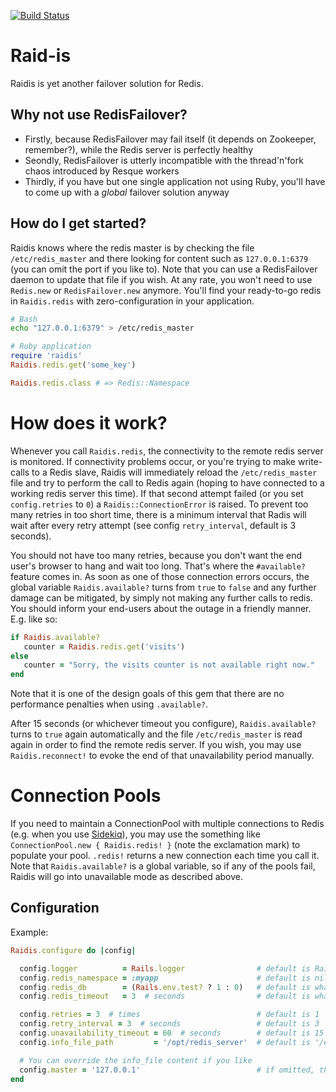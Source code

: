 [![Build Status](https://travis-ci.org/bukowskis/raidis.png)](https://travis-ci.org/bukowskis/raidis)

# Raid-is

Raidis is yet another failover solution for Redis.

## Why not use RedisFailover?

* Firstly, because RedisFailover may fail itself (it depends on Zookeeper, remember?), while the Redis server is perfectly healthy
* Seondly, RedisFailover is utterly incompatible with the thread'n'fork chaos introduced by Resque workers
* Thirdly, if you have but one single application not using Ruby, you'll have to come up with a _global_ failover solution anyway

## How do I get started?

Raidis knows where the redis master is by checking the file `/etc/redis_master` and there looking for content such as `127.0.0.1:6379` (you can omit the port if you like to). Note that you can use a RedisFailover daemon to update that file if you wish. At any rate, you won't need to use `Redis.new` or `RedisFailover.new` anymore. You'll find your ready-to-go redis in `Raidis.redis` with zero-configuration in your application.

```bash
# Bash
echo "127.0.0.1:6379" > /etc/redis_master
```

```ruby
# Ruby application
require 'raidis'
Raidis.redis.get('some_key')

Raidis.redis.class # => Redis::Namespace
```

# How does it work?

Whenever you call `Raidis.redis`, the connectivity to the remote redis server is monitored. If connectivity problems occur, or you're trying to make write-calls to a Redis slave, Raidis will immediately reload the `/etc/redis_master` file and try to perform the call to Redis again (hoping to have connected to a working redis server this time). If that second attempt failed (or you set `config.retries` to `0`) a `Raidis::ConnectionError` is raised. To prevent too many retries in too short time, there is a minimum interval that Radis will wait after every retry attempt (see config `retry_interval`, default is 3 seconds).

You should not have too many retries, because you don't want the end user's browser to hang and wait too long. That's where the `#available?` feature comes in. As soon as one of those connection errors occurs, the global variable `Raidis.available?` turns from `true` to `false` and any further damage can be mitigated, by simply not making any further calls to redis. You should inform your end-users about the outage in a friendly manner. E.g. like so:

```ruby
if Raidis.available?
   counter = Raidis.redis.get('visits')
else
   counter = "Sorry, the visits counter is not available right now."
end
```

Note that it is one of the design goals of this gem that there are no performance penalties when using `.available?`.

After 15 seconds (or whichever timeout you configure), `Raidis.available?` turns to `true` again automatically and the file `/etc/redis_master` is read again in order to find the remote redis server. If you wish, you may use `Raidis.reconnect!` to evoke the end of that unavailability period manually.

# Connection Pools

If you need to maintain a ConnectionPool with multiple connections to Redis (e.g. when you use [Sidekiq](https://github.com/mperham/sidekiq/issues/794)), you may use the something like `ConnectionPool.new { Raidis.redis! }` (note the exclamation mark) to populate your pool. `.redis!` returns a new connection each time you call it. Note that `Raidis.available?` is a global variable, so if any of the pools fail, Raidis will go into unavailable mode as described above.

## Configuration

Example:

```ruby
Raidis.configure do |config|

  config.logger          = Rails.logger                # default is Rails.logger (if defined) otherwise: Logger.new(STDOUT)
  config.redis_namespace = :myapp                      # default is nil
  config.redis_db        = (Rails.env.test? ? 1 : 0)   # default is whatever Redis.new has as default
  config.redis_timeout   = 3  # seconds                # default is whatever Redis.new has as default

  config.retries = 3  # times                          # default is 1
  config.retry_interval = 3  # seconds                 # default is 3
  config.unavailability_timeout = 60  # seconds        # default is 15 seconds
  config.info_file_path         = '/opt/redis_server'  # default is '/etc/redis_master'

  # You can override the info_file content if you like
  config.master = '127.0.0.1'                          # if omitted, the content of /etc/redis_master is used
end
```
